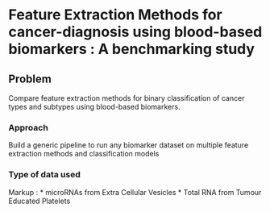 # Feature Extraction Methods for cancer-diagnosis using blood-based biomarkers : A benchmarking study

## Problem 
Compare feature extraction methods for binary classification of cancer types and subtypes using blood-based biomarkers.

### Approach
Build a generic pipeline to run any biomarker dataset on multiple feature extraction methods and classification models

### Type of data used
 Markup : * microRNAs from Extra Cellular Vesicles
          * Total RNA from Tumour Educated Platelets
